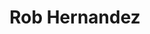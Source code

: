 ---
avatar: /images/people/rob-hernandez.jpg
avatar_small: null
bio: null
homepage: http://sarcasticadmin.com/
instagram: null
linkedin: null
title: Rob Hernandez
twitter: null
type: guest
username: rob-hernandez
youtube: null
---